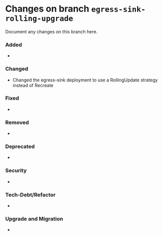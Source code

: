 # Changes on branch `egress-sink-rolling-upgrade`
Document any changes on this branch here.
### Added
- 

### Changed
- Changed the egress-sink deployment to use a RollingUpdate strategy instead of Recreate

### Fixed
- 

### Removed
- 

### Deprecated
- 

### Security
- 

### Tech-Debt/Refactor
- 

### Upgrade and Migration
- 
